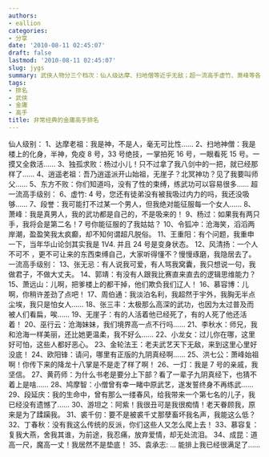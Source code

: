 ```yaml
---
authors:
- eallion
categories:
- 分享
date: '2010-08-11 02:45:07'
draft: false
lastmod: '2010-08-11 02:45:07'
slug: jygs
summary: 武侠人物分三个档次：仙人级达摩、扫地僧等近乎无敌；超一流高手虚竹、萧峰等各怀绝技；一流高手张无忌、郭靖等性格鲜明但略逊一筹。所有人物的台词都凸显其武功特色或性格弱点，充满江湖气息与黑色幽默。
tags:
- 排名
- 武侠
- 金庸
- 高手
title: 非常经典的金庸高手排名
---
```


仙人级别：
 1、达摩老祖：我是神，不是人，毫无可比性……
 2、扫地神僧：我是楼上的化身，半神，免疫 8 号，33 号绝技，一掌拍死 16 号，一眼看死 15 号。一摸又全救活……
 3、独孤求败：杨过小儿！只不过拿了我八剑中的一把，就已经那样了……
 4、逍遥老祖：吾乃逍遥派开山始祖，无崖子？北冥神功？见了我要叫师父……
 5、东方不败：你们知道吗，没有了性的束缚，练武功可以容易很多……
 超一流高手级别：
 6、虚竹: 4 号，您还有徒弟没有被我吸过内力的吗，我还没吸够……
 7、段誉：我可能打不过某一个男人，但我绝对能征服每一个女人……
 8、萧峰：我是真男人，我的武功都是自己的，不是吸来的！
 9、杨过：如果我有两只手，我将会是第二名！7 号你能征服的了我姑姑？
 10、令狐冲：沧海笑，滔滔两岸潮，盈盈笑我太疯癫，却不知何谓超凡脱俗。
 11、王重阳：有个问题，我重申一下，当年华山论剑其实我是 1V4. 并且 24 号是变身状态。
 12、风清扬：一个人不可不 ，更不可让来的东西束缚自己，大家听得懂不？慢慢琢磨，我隐居去了。
 一流高手级别：
 13、张无忌：有人说我可爱，有人骂我窝囊，我只想说一句，我做君子，不做大丈夫。
 14、郭靖：有没有人跟我比赛直来直去的逻辑思维能力？
 15、萧远山：儿啊，把爹楼上的都干掉，他们欺负我们辽人！
 16、慕容博：儿啊，你稍许差劲了点吧！
 17、周伯通：我淡泊名利，我超然于宇外，我胸无半点尘埃，我只是怕女人……
 18、张三丰：太极那么高深的武功，也因为太过普及而被人们看扁，唉……
 19、无崖子：有的人活着他已经死了，有的人死了他还活着！
 20、巫行云：沧海妹妹，我们境界高一点不行吗……
 21、李秋水：师兄，我和沧海一样美丽，还比她更温柔，我不好么……
 22、小龙女：过儿你在哪，这里好可怕，这些人都好恶心。
 23、金轮法王：老夫武艺天下无敌，来到这里心里好没底！
 24、欧阳锋：请问，哪里有正版的九阴真经啊……
 25、洪七公：萧峰始祖啊！你传下来的降龙十八掌是不是走了样了啊！
 26、一灯：我是 7 号的亲戚，我坚信。
 27、黄药师：为什么书老是要分上下部？看了一辈子九阴真经下，也猜不着上是啥……
 28、鸠摩智：小僧曾有幸一睹中原武艺，遂发誓终身不再练武……
 29、段延庆：我的生命中，曾有那么一缕春风，给我带来一个第七名的儿子，我已经没有遗憾了……
 30、游坦之：阿紫！我很丑可是我很痴情！老天眷顾我，原来是为了蹂躏我。
 31、裘千仞：要不是被裘千丈那孽畜坏我名声，我能这么低？
 32、丁春秋：没有我这么传统的反派，你们这些人又怎么爬上去！
 33、慕容复：复我大燕，舍我其谁，为前途，我忍痛，放弃爱情，却无处流泪。
 34、成昆：道高一尺，魔高一丈！我居然不是垫底！
 35、袁承志: … 能排上我已经很满足了……